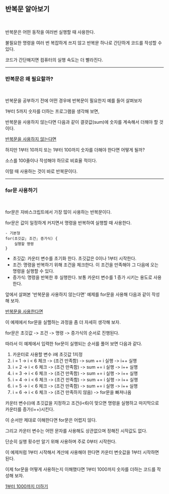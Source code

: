 ## 반복문 알아보기

<br>

반복문은 어떤 동작을 여러번 실행할 때 사용한다.

불필요한 명령을 여러 번 복잡하게 쓰지 않고 반복문 하나로 간단하게 코드를 작성할 수 있다.

코드가 간단해지면 컴퓨터의 실행 속도는 더 빨라진다.

***
### 반복문은 왜 필요할까?

<br>

반복문을 공부하기 전에 어떤 경우에 반복문이 필요한지 예를 들어 살펴보자

1부터 5까지 숫자를 더하는 프로그램을 생각해 보면,

반복문을 사용하지 않는다면 다음과 같이 결괏값(sum)에 숫자를 계속해서 더해야 할 것이다.

[반복문을 사용하지 않는다면](./Doit_JavaScript_day12-1.html)

하지만 1부터 10까지 또는 1부터 100까지 숫자를 더해야 한다면 어떻게 될까?

소스를 100줄이나 작성해야 하므로 비효율 적이다.

이럴 때 사용하는 것이 바로 반복문이다.

***
### for문 사용하기

<br>

for문은 자바스크립트에서 가장 많이 사용하는 반복문이다.

for문은 값이 일정하게 커지면서 명령을 반복하여 실행할 때 사용한다.

    - 기본형
    for(초깃값; 조건; 증가식) {
        실행할 명령
    }

- 초깃값: 카운터 변수를 초기화 한다. 초깃값은 0이나 1부터 시작한다.
- 조건: 명령을 반복하기 위해 조건을 체크한다. 이 조건을 만족해야 그 다음에 오는 명령을 실행할 수 있다.
- 증가식: 명령을 반복한 후 실행한다. 보통 카운터 변수를 1 증가 시키는 용도로 사용한다.

앞에서 살펴본 '반복문을 사용하지 않는다면' 예제를 for문을 사용해 다음과 같이 작성해 보자.

[반복문을 사용한다면](./Doit_JavaScript_day12-2.html)

이 예제에서 for문을 실핼하는 과정을 좀 더 자세히 생각해 보자.

for문은 초깃값 -> 조건 -> 명령 -> 증가식의 순서로 진행된다.

따라서 이 예제에서 입력한 for문이 실행되는 순서를 풀어 보면 다음과 같다.

1) 카운터로 사용할 변수 i에 초깃값 1지정
2) i = 1 -> i < 6 체크 -> (조건 만족함) -> sum += i 실행 -> i++ 실행
3) i = 2 -> i < 6 체크 -> (조건 만족함) -> sum += i 실행 -> i++ 실행
4) i = 3 -> i < 6 체크 -> (조건 만족함) -> sum += i 실행 -> i++ 실행
5) i = 4 -> i < 6 체크 -> (조건 만족함) -> sum += i 실행 -> i++ 실행
6) i = 5 -> i < 6 체크 -> (조건 만족함) -> sum += i 실행 -> i++ 실행
7) i = 6 -> i < 6 체크 -> (조건 만족하지 않음) -> for문을 빠져나옴

카운터 변수(i)에 초깃값을 지정하고 조건(i<6)이 맞으면 명령을 실행하고 마지막으로 카운터를 증가(i++)시킨다.

이 순서만 제대로 이해한다면 for문은 어렵지 않다.

그리고 카운터 변수는 어떤 문자를 사용해도 상관없으며 정해진 시작값도 없다.

단순히 실행 횟수만 알기 위해 사용하며 주로 0부터 시작한다.

이 예제처럼 1부터 시작해서 계산에 사용해야 한다면 카운터 변숫값을 1부터 시작하면 된다.

이제 for문을 어떻게 사용하는지 이해했다면 1부터 1000까지 숫자를 더하는 코드를 작성해 보자.

[1부터 1000까지 더하기](./Doit_JavaScript_day12-3.html)